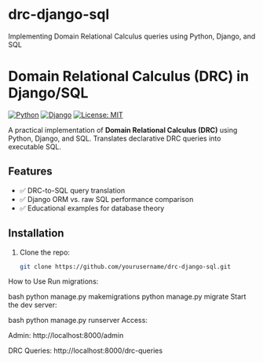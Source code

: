 # drc-django-sql
Implementing Domain Relational Calculus queries using Python, Django, and SQL
# Domain Relational Calculus (DRC) in Django/SQL

[![Python](https://img.shields.io/badge/Python-3.8%2B-blue)](https://python.org)
[![Django](https://img.shields.io/badge/Django-4.0-brightgreen)](https://djangoproject.com)
[![License: MIT](https://img.shields.io/badge/License-MIT-yellow)](LICENSE)

A practical implementation of **Domain Relational Calculus (DRC)** using Python, Django, and SQL. Translates declarative DRC queries into executable SQL.

## Features
- ✅ DRC-to-SQL query translation
- ✅ Django ORM vs. raw SQL performance comparison
- ✅ Educational examples for database theory

## Installation
1. Clone the repo:
   ```bash
   git clone https://github.com/yourusername/drc-django-sql.git 


How to Use
Run migrations:

bash
python manage.py makemigrations
python manage.py migrate
Start the dev server:

bash
python manage.py runserver
Access:

Admin: http://localhost:8000/admin

DRC Queries: http://localhost:8000/drc-queries
